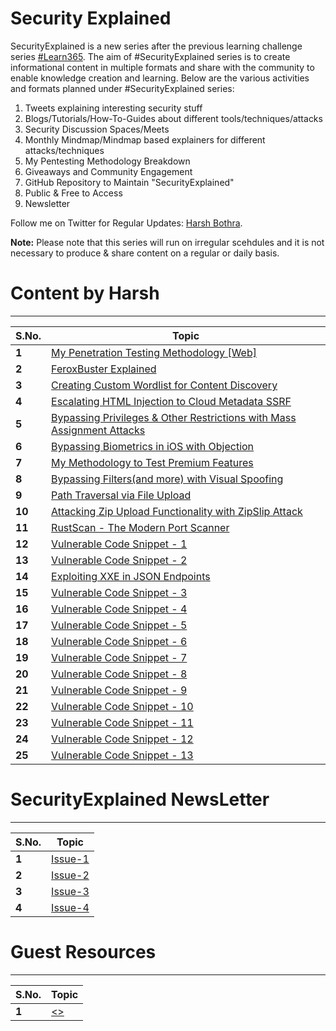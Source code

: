 # Security Explained

SecurityExplained is a new series after the previous learning challenge series [#Learn365](https://www.github.com/harsh-bothra/learn365). The aim of #SecurityExplained series is to create informational content in multiple formats and share with the community to enable knowledge creation and learning. Below are the various activities and formats planned under #SecurityExplained series: 
1. Tweets explaining interesting security stuff
2. Blogs/Tutorials/How-To-Guides about different tools/techniques/attacks
3. Security Discussion Spaces/Meets
4. Monthly Mindmap/Mindmap based explainers for different attacks/techniques
5. My Pentesting Methodology Breakdown
6. Giveaways and Community Engagement 
7. GitHub Repository to Maintain "SecurityExplained"
8. Public & Free to Access
9. Newsletter

Follow me on Twitter for Regular Updates: [Harsh Bothra](https://twitter.com/harshbothra_).

**Note:** Please note that this series will run on irregular scehdules and it is not necessary to produce & share content on a regular or daily basis. 

# Content by Harsh
___
S.No. | Topic
--- | ---
**1** | [My Penetration Testing Methodology [Web]](/resources/web-pentesting-methodology.md)
**2** | [FeroxBuster Explained](/resources/feroxbuster-explained.md)
**3** | [Creating Custom Wordlist for Content Discovery](/resources/custom-wordlist-for-contentdiscovery.md)
**4** | [Escalating HTML Injection to Cloud Metadata SSRF](/resources/htmli-to-cloud-ssrf.md)
**5** | [Bypassing Privileges & Other Restrictions with Mass Assignment Attacks](/resources/attacks-with-mass-assign.md)
**6** | [Bypassing Biometrics in iOS with Objection](/resources/bypassing-ios-biometrics.md)
**7** | [My Methodology to Test Premium Features](/resources/premium-feature-testing-methodology.md)
**8** | [Bypassing Filters(and more) with Visual Spoofing](/resources/bypassing-filters-visual-spoofing.md)
**9** | [Path Traversal via File Upload](/resources/path-traversal-file-upload.md)
**10** | [Attacking Zip Upload Functionality with ZipSlip Attack](/resources/zip-slip-file-upload.md)
**11** | [RustScan - The Modern Port Scanner](/resources/rustscan-portscanner.md)
**12** | [Vulnerable Code Snippet - 1](/resources/vulnerable-code-1.md)
**13** | [Vulnerable Code Snippet - 2](/resources/vulnerable-code-2.md)
**14** | [Exploiting XXE in JSON Endpoints](/resources/xxe-in-json.md)
**15** | [Vulnerable Code Snippet - 3](/resources/vulnerable-code-3.md)
**16** | [Vulnerable Code Snippet - 4](/resources/vulnerable-code-4.md)
**17** | [Vulnerable Code Snippet - 5](/resources/vulnerable-code-5.md)
**18** | [Vulnerable Code Snippet - 6](/resources/vulnerable-code-6.md)
**19** | [Vulnerable Code Snippet - 7](/resources/vulnerable-code-7.md)
**20** | [Vulnerable Code Snippet - 8](/resources/vulnerable-code-8.md)
**21** | [Vulnerable Code Snippet - 9](/resources/vulnerable-code-9.md)
**22** | [Vulnerable Code Snippet - 10](/resources/vulnerable-code-10.md)
**23** | [Vulnerable Code Snippet - 11](/resources/vulnerable-code-11.md)
**24** | [Vulnerable Code Snippet - 12](/resources/vulnerable-code-12.md)
**25** | [Vulnerable Code Snippet - 13](/resources/vulnerable-code-13.md)


# SecurityExplained NewsLetter

___
S.No. | Topic
--- | ---
**1** | [Issue-1](https://www.getrevue.co/profile/harshbothra_/issues/securityexplained-newsletter-315740)
**2** | [Issue-2](https://www.getrevue.co/profile/harshbothra_/issues/securityexplained-issue-2-969744)
**3** | [Issue-3](https://www.getrevue.co/profile/harshbothra_/issues/securityexplained-issue-3-979380)
**4** | [Issue-4](https://www.getrevue.co/profile/harshbothra_/issues/securityexplained-issue-4-990787)

# Guest Resources

___
S.No. | Topic
--- | ---
**1** | [<>](/guest-resources/<>.md)
